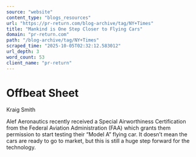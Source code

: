 ```yaml
---
source: "website"
content_type: "blogs_resources"
url: "https://pr-return.com/blog-archive/tag/NY+Times"
title: "Mankind is One Step Closer to Flying Cars"
domain: "pr-return.com"
path: "/blog-archive/tag/NY+Times"
scraped_time: "2025-10-05T02:32:12.583012"
url_depth: 3
word_count: 53
client_name: "pr-return"
---
```


# Offbeat Sheet

Kraig Smith

Alef Aeronautics recently received a Special Airworthiness Certification from the Federal Aviation Administration (FAA) which grants them permission to start testing their “Model A” flying car. It doesn’t mean the cars are ready to go to market, but this is still a huge step forward for the technology.
